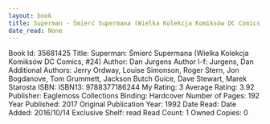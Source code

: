 ```yaml
---
layout: book
title: Superman - Śmierć Supermana (Wielka Kolekcja Komiksów DC Comics,  no. 24)
date_read: None
---
```


Book Id: 35681425
Title: Superman: Śmierć Supermana (Wielka Kolekcja Komiksów DC Comics, #24)
Author: Dan Jurgens
Author l-f: Jurgens, Dan
Additional Authors: Jerry Ordway, Louise Simonson, Roger Stern, Jon Bogdanove, Tom Grummett, Jackson Butch Guice, Dave    Stewart, Marek Starosta
ISBN: 
ISBN13: 9788377186244
My Rating: 3
Average Rating: 3.92
Publisher: Eaglemoss Collections
Binding: Hardcover
Number of Pages: 192
Year Published: 2017
Original Publication Year: 1992
Date Read: 
Date Added: 2016/10/14
Exclusive Shelf: read
Read Count: 1
Owned Copies: 0

